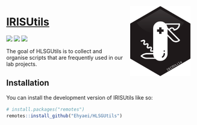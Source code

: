 
<!-- README.md is generated from README.Rmd. Please edit that file -->

<a href={https://github.com/Ehyaei/HLSGUtils}><img src="man/figures/IRISUtils.svg" alt="IRISUtils logo" align="right" width="160" style="padding: 0 15px; float: right;"/>

# IRISUtils

[![](https://img.shields.io/badge/devel%20version-0.1.0-orange.svg)](https://github.com/Ehyaei/HLSGUtils)
[![](https://img.shields.io/badge/lifecycle-experimental-orange.svg)](https://lifecycle.r-lib.org/articles/stages.html#experimental)
[![](https://img.shields.io/github/last-commit/Ehyaei/HLSGUtils.svg)](https://github.com/Ehyaei/HLSGUtils/commits/main)

The goal of HLSGUtils is to collect and organise scripts that are
frequently used in our lab projects.

## Installation

You can install the development version of IRISUtils like so:

``` r
# install.packages("remotes")
remotes::install_github("Ehyaei/HLSGUtils")
```
